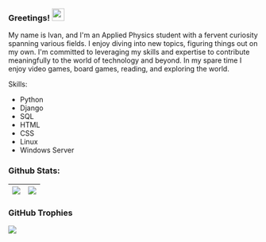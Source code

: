 <h3>Greetings! <img src="https://static.wikia.nocookie.net/wowpedia/images/e/e7/Tauren_Dancing.gif/revision/latest/scale-to-width-down/250?cb=20090606164129" width="25" /></h3>

My name is Ivan, and I'm an Applied Physics student with a fervent curiosity spanning various fields. I enjoy diving into new topics, figuring things out on my own. I'm committed to leveraging my skills and expertise to contribute meaningfully to the world of technology and beyond. In my spare time I enjoy video games, board games, reading, and exploring the world.

Skills:
- Python
- Django
- SQL
- HTML
- CSS
- Linux
- Windows Server

<h3>Github Stats:</h3>

| <a href="#"><img align="center" src="https://github-readme-stats.vercel.app/api?username=ivanthreetimes&count_private=true&show_icons=true&theme=dark" /></a> | <a href="#"><img align="center" src="https://github-readme-stats.vercel.app/api/top-langs/?username=ivanthreetimes&layout=compact&theme=dark"/></a> |
| ------------- | ------------- |


<h3>GitHub Trophies</h3>

<a href="#"><img align="center" src="https://github-profile-trophy.vercel.app/?username=ryo-ma&theme=juicyfresh" /></a>



